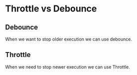 # Throttle vs Debounce

## Debounce

When we want to stop older execution we can use debounce.

## Throttle

When we need to stop newer execution we can use Throttle.
